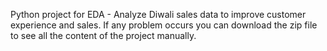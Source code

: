 Python project for EDA - Analyze Diwali sales data to improve customer experience and sales.
If any problem occurs you can download the zip file to see all the content of the project manually.
